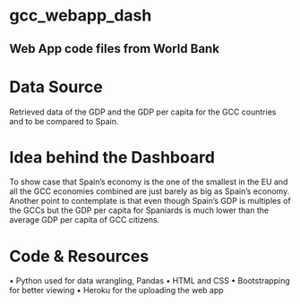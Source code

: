 # gcc_webapp_dash
<h2>Web App code files from World Bank</h2>

<h1>Data Source</h1>
Retrieved data of the GDP and the GDP per capita for the GCC countries and to be compared to Spain. 


<h1>Idea behind the Dashboard</h1>
To show case that Spain’s economy is the one of the smallest in the EU and all the GCC economies combined are just barely as big as Spain’s economy. Another point to contemplate is that even though Spain’s GDP is multiples of the GCCs but the GDP per capita for Spaniards is much lower than the average GDP per capita of GCC citizens.

<h1>Code & Resources</h1>
•	Python used for data wrangling, Pandas
•	HTML and CSS
•	Bootstrapping for better viewing 
•	Heroku for the uploading the web app

